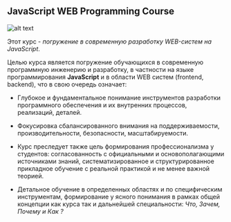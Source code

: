 ## JavaScript WEB Programming Course

![alt text](https://github.com/MyNameIsNeXTSTEP/JEDI-course/blob/master/readme_img.png)

Этот курс - *погружение в современную разработку WEB-систем на JavaScript*.

Целью курса является погружение обучающихся в современную программную инженерию и разработку, в частности на языке программирования **JavaScript** и в области WEB систем (frontend, backend), что в свою очередь означает:

- Глубокое и фундаментальное понимание инструментов разработки программного обеспечения и их внутренних процессов, реализаций, деталей.

- Фокусировка сбалансированного внимания на поддерживаемости, производительности, безопасности, масштабируемости.
 
- Курс преследует также цель формирования профессионализма у студентов: согласованность с официальными и основополагающими источниками знаний, систематизированное и структурированное прикладное обучение с реальной практикой и не менее важной теорией.

- Детальное обучение в определенных областях и по специфическим инструментам, формирование у ясного понимания в рамках общей концепции как курса так и дальнейшей специальности:  *Что, Зачем, Почему и Как ?*
